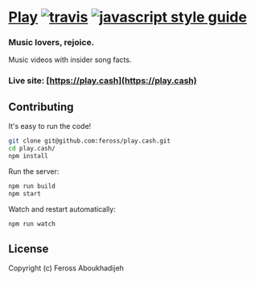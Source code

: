 # [Play](https://play.cash) [![travis][travis-image]][travis-url] [![javascript style guide][standard-image]][standard-url]

[travis-image]: https://img.shields.io/travis/feross/play.cash/master.svg
[travis-url]: https://travis-ci.org/feross/play.cash
[standard-image]: https://img.shields.io/badge/code_style-standard-brightgreen.svg
[standard-url]: https://standardjs.com

### Music lovers, rejoice.

Music videos with insider song facts.

### Live site: [https://play.cash](https://play.cash)

## Contributing

It's easy to run the code!

```bash
git clone git@github.com:feross/play.cash.git
cd play.cash/
npm install
```

Run the server:

```bash
npm run build
npm start
```

Watch and restart automatically:

```bash
npm run watch
```

## License

Copyright (c) Feross Aboukhadijeh
